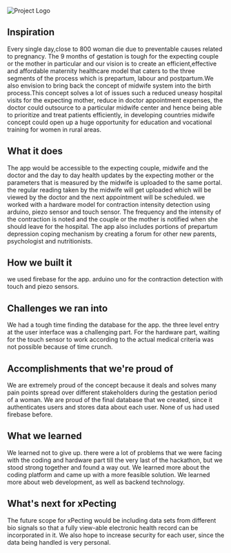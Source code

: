 ![Project Logo](MaternityHealthcareModel/App/logonew.png)
## Inspiration 

Every single day,close to 800 woman die due to preventable causes related to pregnancy. The 9 months of gestation is tough for the expecting couple or the mother in particular and our vision is to create an efficient,effective and affordable maternity healthcare model that caters to the three segments of the process which is prepartum, labour and postpartum.We also envision to bring back the concept of midwife system into the birth process.This concept solves a lot of issues such a reduced uneasy hospital visits for the expecting mother, reduce in doctor appointment expenses, the doctor could outsource to a particular midwife center and hence being able to prioritize and treat patients efficiently, in developing countries midwife concept could open up a huge opportunity for education and vocational training for women in rural areas. 

## What it does

The app would be accessible to the expecting couple, midwife and the doctor and the day to day health updates by the expecting mother or the parameters that is measured by the midwife is uploaded to the same portal. the regular reading taken by the midwife will get uploaded which will be viewed by the doctor and the next appointment will be scheduled. we worked with a hardware model for contraction intensity detection using arduino, piezo sensor and touch sensor. The frequency and the intensity of the contraction is noted and the couple or the mother is notified when she should leave for the hospital. The app also includes portions of prepartum depression coping mechanism by creating a forum for other new parents, psychologist and nutritionists.  

## How we built it

 we used firebase for the app. arduino uno for the contraction detection with touch and piezo sensors.

## Challenges we ran into

We had a tough time finding the database for the app. the three level entry at the user interface was a challenging part. For the hardware part, waiting for the touch sensor to work according to the actual medical criteria was not possible because of time crunch. 

## Accomplishments that we're proud of

We are extremely proud of the concept because it deals and solves many pain points spread over different stakeholders during the gestation period of a woman. We are proud of the final database that we created, since it authenticates users and stores data about each user. None of us had used firebase before.

## What we learned

We learned not to give up. there were a lot of problems that we were facing with the coding and hardware part till the very last of the hackathon, but we stood strong together and found a way out. We learned more about the coding platform and came up with a more feasible solution. We learned more about web development, as well as backend technology.

## What's next for xPecting

The future scope for xPecting would be including data sets from different bio signals so that a fully view-able electronic health record can be incorporated in it. We also hope to increase security for each user, since the data being handled is very personal. 
